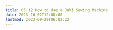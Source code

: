 ```yaml
---
title: 05.12 How to Use a Juki Sewing Machine
date: 2023-10-02T12:00:00
lastmod: 2023-09-29T06:02:22
---
```

